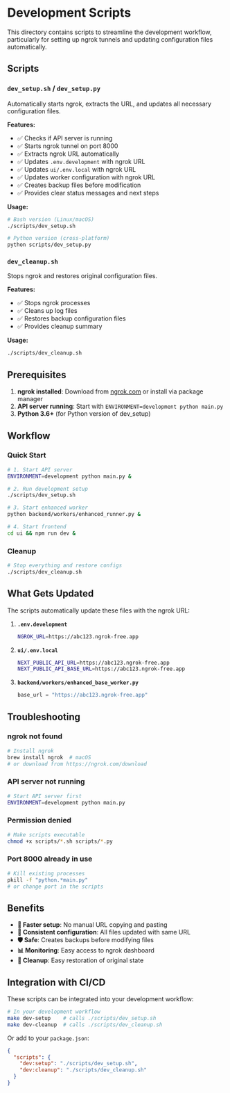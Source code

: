 # Development Scripts

This directory contains scripts to streamline the development workflow, particularly for setting up ngrok tunnels and updating configuration files automatically.

## Scripts

### `dev_setup.sh` / `dev_setup.py`
Automatically starts ngrok, extracts the URL, and updates all necessary configuration files.

**Features:**
- ✅ Checks if API server is running
- ✅ Starts ngrok tunnel on port 8000
- ✅ Extracts ngrok URL automatically
- ✅ Updates `.env.development` with ngrok URL
- ✅ Updates `ui/.env.local` with ngrok URL
- ✅ Updates worker configuration with ngrok URL
- ✅ Creates backup files before modification
- ✅ Provides clear status messages and next steps

**Usage:**
```bash
# Bash version (Linux/macOS)
./scripts/dev_setup.sh

# Python version (cross-platform)
python scripts/dev_setup.py
```

### `dev_cleanup.sh`
Stops ngrok and restores original configuration files.

**Features:**
- ✅ Stops ngrok processes
- ✅ Cleans up log files
- ✅ Restores backup configuration files
- ✅ Provides cleanup summary

**Usage:**
```bash
./scripts/dev_cleanup.sh
```

## Prerequisites

1. **ngrok installed**: Download from [ngrok.com](https://ngrok.com/download) or install via package manager
2. **API server running**: Start with `ENVIRONMENT=development python main.py`
3. **Python 3.6+** (for Python version of dev_setup)

## Workflow

### Quick Start
```bash
# 1. Start API server
ENVIRONMENT=development python main.py &

# 2. Run development setup
./scripts/dev_setup.sh

# 3. Start enhanced worker
python backend/workers/enhanced_runner.py &

# 4. Start frontend
cd ui && npm run dev &
```

### Cleanup
```bash
# Stop everything and restore configs
./scripts/dev_cleanup.sh
```

## What Gets Updated

The scripts automatically update these files with the ngrok URL:

1. **`.env.development`**
   ```bash
   NGROK_URL=https://abc123.ngrok-free.app
   ```

2. **`ui/.env.local`**
   ```bash
   NEXT_PUBLIC_API_URL=https://abc123.ngrok-free.app
   NEXT_PUBLIC_API_BASE_URL=https://abc123.ngrok-free.app
   ```

3. **`backend/workers/enhanced_base_worker.py`**
   ```python
   base_url = "https://abc123.ngrok-free.app"
   ```

## Troubleshooting

### ngrok not found
```bash
# Install ngrok
brew install ngrok  # macOS
# or download from https://ngrok.com/download
```

### API server not running
```bash
# Start API server first
ENVIRONMENT=development python main.py
```

### Permission denied
```bash
# Make scripts executable
chmod +x scripts/*.sh scripts/*.py
```

### Port 8000 already in use
```bash
# Kill existing processes
pkill -f "python.*main.py"
# or change port in the scripts
```

## Benefits

- **🚀 Faster setup**: No manual URL copying and pasting
- **🔄 Consistent configuration**: All files updated with same URL
- **🛡️ Safe**: Creates backups before modifying files
- **📊 Monitoring**: Easy access to ngrok dashboard
- **🧹 Cleanup**: Easy restoration of original state

## Integration with CI/CD

These scripts can be integrated into your development workflow:

```bash
# In your development workflow
make dev-setup    # calls ./scripts/dev_setup.sh
make dev-cleanup  # calls ./scripts/dev_cleanup.sh
```

Or add to your `package.json`:
```json
{
  "scripts": {
    "dev:setup": "./scripts/dev_setup.sh",
    "dev:cleanup": "./scripts/dev_cleanup.sh"
  }
}
```
